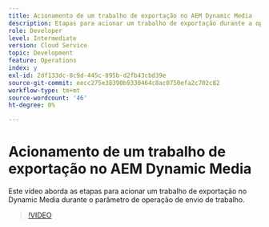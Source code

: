 ```yaml
---
title: Acionamento de um trabalho de exportação no AEM Dynamic Media
description: Etapas para acionar um trabalho de exportação durante a operação de envio de trabalho no Dynamic Media.
role: Developer
level: Intermediate
version: Cloud Service
topic: Development
feature: Operations
index: y
exl-id: 2df133dc-8c9d-445c-895b-d2fb43cbd39e
source-git-commit: eecc275e38390b9330464c8ac0750efa2c702c82
workflow-type: tm+mt
source-wordcount: '46'
ht-degree: 0%

---
```


# Acionamento de um trabalho de exportação no AEM Dynamic Media

Este vídeo aborda as etapas para acionar um trabalho de exportação no Dynamic Media durante o parâmetro de operação de envio de trabalho.

>[!VIDEO](https://video.tv.adobe.com/v/335454?quality=12&learn=on)
